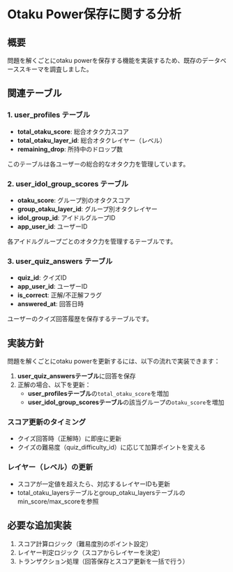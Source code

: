 # Otaku Power保存に関する分析

## 概要

問題を解くごとにotaku powerを保存する機能を実装するため、既存のデータベーススキーマを調査しました。

## 関連テーブル

### 1. user_profiles テーブル

- **total_otaku_score**: 総合オタク力スコア
- **total_otaku_layer_id**: 総合オタクレイヤー（レベル）
- **remaining_drop**: 所持中のドロップ数

このテーブルは各ユーザーの総合的なオタク力を管理しています。

### 2. user_idol_group_scores テーブル

- **otaku_score**: グループ別のオタクスコア
- **group_otaku_layer_id**: グループ別オタクレイヤー
- **idol_group_id**: アイドルグループID
- **app_user_id**: ユーザーID

各アイドルグループごとのオタク力を管理するテーブルです。

### 3. user_quiz_answers テーブル

- **quiz_id**: クイズID
- **app_user_id**: ユーザーID
- **is_correct**: 正解/不正解フラグ
- **answered_at**: 回答日時

ユーザーのクイズ回答履歴を保存するテーブルです。

## 実装方針

問題を解くごとにotaku powerを更新するには、以下の流れで実装できます：

1. **user_quiz_answersテーブル**に回答を保存
2. 正解の場合、以下を更新：
   - **user_profilesテーブル**の`total_otaku_score`を増加
   - **user_idol_group_scoresテーブル**の該当グループの`otaku_score`を増加

### スコア更新のタイミング

- クイズ回答時（正解時）に即座に更新
- クイズの難易度（quiz_difficulty_id）に応じて加算ポイントを変える

### レイヤー（レベル）の更新

- スコアが一定値を超えたら、対応するレイヤーIDも更新
- total_otaku_layersテーブルとgroup_otaku_layersテーブルのmin_score/max_scoreを参照

## 必要な追加実装

1. スコア計算ロジック（難易度別のポイント設定）
2. レイヤー判定ロジック（スコアからレイヤーを決定）
3. トランザクション処理（回答保存とスコア更新を一括で行う）
